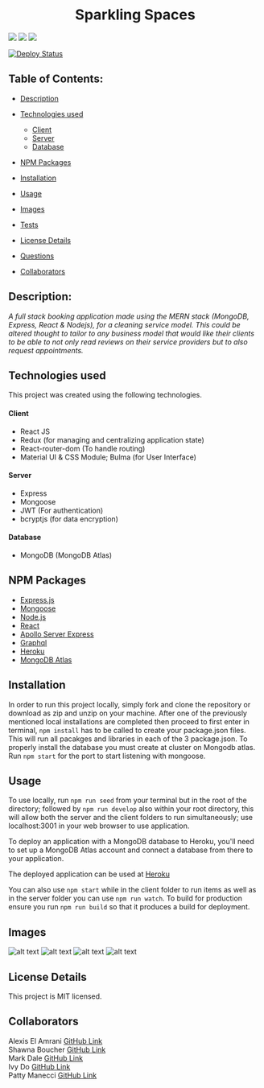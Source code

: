 <h1 align="center">Sparkling Spaces </h1> 

![](https://img.shields.io/badge/Database-MongoDB-yellow?style=flat-square&logo=mongoDB) ![](https://img.shields.io/badge/npm%20package-express-orange?style=flat-square&logo=npm) ![](https://img.shields.io/badge/npm%20package-mongoose-cyan?style=flat-square&logo=npm) 

  
  <a href="https://github.com/justinmahar/react-build-status-badge/actions?query=workflow%3ADeploy">
    <img src="https://github.com/justinmahar/react-build-status-badge/workflows/Deploy/badge.svg" alt="Deploy Status"/>
  </a>


## Table of Contents:  
* [Description](#Description)
* [Technologies used](#technologies-used)

    - [Client](#client)
     - [Server](#server)
    - [Database](#database)    

* [NPM Packages](#npm-packages)  
* [Installation](#Installation) 
* [Usage](#Usage)          
* [Images](#Images)   
* [Tests](#Tests)  
* [License Details](#License-Details)    
* [Questions](#Questions) 
* [Collaborators](#Collaborators)

## Description:
*A full stack booking application made using the MERN stack (MongoDB, Express, React & Nodejs), for a cleaning service model. This could be altered thought to tailor to any business model that would like their clients to be able to not only read reviews on their service providers but to also request appointments.*

## Technologies used
This project was created using the following technologies.

#### Client

- React JS
- Redux (for managing and centralizing application state)
- React-router-dom (To handle routing)  
- Material UI & CSS Module; Bulma (for User Interface)

#### Server

- Express
- Mongoose
- JWT (For authentication)
- bcryptjs (for data encryption)

#### Database
- MongoDB (MongoDB Atlas)

## NPM Packages
- [Express.js](https://www.npmjs.com/package/express)  
- [Mongoose](https://www.npmjs.com/package/mongoose)
- [Node.js](https://www.npmjs.com/package/node)
- [React](https://www.npmjs.com/package/react)
- [Apollo Server Express](https://www.npmjs.com/package/apollo-server-express)
- [Graphql](https://www.npmjs.com/package/graphql)
- [Heroku](https://www.heroku.com/)
- [MongoDB Atlas](https://www.mongodb.com/)

## Installation
In order to run this project locally, simply fork and clone the repository or download as zip and unzip on your machine.
After one of the previously mentioned local installations are completed then proceed to first enter in terminal, `npm install` has to be called to create your package.json files. This will run all pacakges and libraries in each of the 3 package.json. To properly install the database you must create at cluster on Mongodb atlas. Run `npm start` for the port to start listening with mongoose. 

## Usage
To use locally, run  `npm run seed` from your terminal but in the root of the directory; followed by `npm run develop` also within your root directory, this will allow both the server and the client folders to run simultaneously; use localhost:3001 in your web browser to use application.

To deploy an application with a MongoDB database to Heroku, you'll need to set up a MongoDB Atlas account and connect a database from there to your application.

The deployed application can be used at [Heroku](https://pacific-sea-53881.herokuapp.com/) 

You can also use `npm start` while in the client folder to run items as well as in the server folder you can use `npm run watch`. To build for production ensure you run `npm run build` so that it produces a build for deployment. 

## Images
![alt text](https://github.com/[username]/[reponame]/blob/[branch]/image.jpg?raw=true)
![alt text](https://github.com/[username]/[reponame]/blob/[branch]/image.jpg?raw=true)
![alt text](https://github.com/[username]/[reponame]/blob/[branch]/image.jpg?raw=true)
![alt text](https://github.com/[username]/[reponame]/blob/[branch]/image.jpg?raw=true)

## License Details 
This project is MIT licensed.


## Collaborators
Alexis El Amrani [GitHub Link](https://github.com/alexisn84)  
Shawna Boucher [GitHub Link](https://github.com/sboucher2011)  
Mark Dale [GitHub Link](https://github.com/msdale)  
Ivy Do [GitHub Link](https://github.com/ivydo)  
Patty Manecci [GitHub Link](https://github.com/PManecci)
